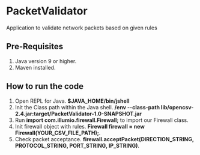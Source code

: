 # PacketValidator
Application to validate network packets based on given rules

## Pre-Requisites
1. Java version 9 or higher.
2. Maven installed.

## How to run the code
1. Open REPL for Java. **$JAVA_HOME/bin/jshell**
2. Init the Class path within the Java shell. **/env --class-path lib/opencsv-2.4.jar:target/PacketValidator-1.0-SNAPSHOT.jar**
3. Run **import com.illumio.firewall.Firewall;** to import our Firewall class.
4. Init firewall object with rules. **Firewall firewall = new Firewall(YOUR_CSV_FILE_PATH);**.
5. Check packet acceptance. **firewall.acceptPacket(DIRECTION_STRING, PROTOCOL_STRING, PORT_STRING, IP_STRING)**.
